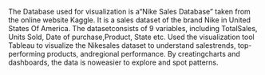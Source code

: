 The Database used for visualization is a“Nike Sales Database” taken from the online website Kaggle.
It is a sales dataset of the brand Nike in United States Of America. 
The datasetconsists of 9 variables, including TotalSales, Units Sold, Date of purchase,Product, State etc.
Used the visualization tool Tableau to visualize the Nikesales dataset to understand salestrends, 
top-performing products, andregional performance. 
By creatingcharts and dashboards, the data is noweasier to explore and spot patterns.
